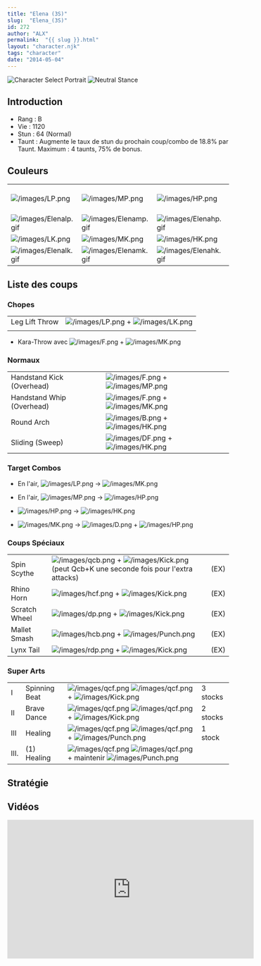 ```yaml
---
title: "Elena (3S)"
slug:  "Elena_(3S)"
id: 272
author: "ALX"
permalink:  "{{ slug }}.html"
layout: "character.njk"
tags: "character"
date: "2014-05-04"
---
```


![Character Select
Portrait](/images/Elena3sport.gif "Character Select Portrait") ![Neutral
Stance](/images/Elena3s-stance.gif "Neutral Stance")

## Introduction

- Rang : B
- Vie : 1120
- Stun : 64 (Normal)
- Taunt : Augmente le taux de stun du prochain coup/combo de 18.8% par
  Taunt. Maximum : 4 taunts, 75% de bonus.

## Couleurs

|                                                |                                                |                                                |                                                                                                              |
|------------------------------------------------|------------------------------------------------|------------------------------------------------|--------------------------------------------------------------------------------------------------------------|
| ![](/images/LP.png "/images/LP.png")           | ![](/images/MP.png "/images/MP.png")           | ![](/images/HP.png "/images/HP.png")           | ![](/images/LP.png "/images/LP.png")![](/images/MK.png "/images/MK.png")![](/images/HP.png "/images/HP.png") |
| ![](/images/Elenalp.gif "/images/Elenalp.gif") | ![](/images/Elenamp.gif "/images/Elenamp.gif") | ![](/images/Elenahp.gif "/images/Elenahp.gif") | ![](/images/Elenalpmkhp.gif "/images/Elenalpmkhp.gif")                                                       |
| ![](/images/LK.png "/images/LK.png")           | ![](/images/MK.png "/images/MK.png")           | ![](/images/HK.png "/images/HK.png")           |                                                                                                              |
| ![](/images/Elenalk.gif "/images/Elenalk.gif") | ![](/images/Elenamk.gif "/images/Elenamk.gif") | ![](/images/Elenahk.gif "/images/Elenahk.gif") |                                                                                                              |

## Liste des coups

### Chopes

|                |                                                                             |
|----------------|-----------------------------------------------------------------------------|
| Leg Lift Throw | ![](/images/LP.png "/images/LP.png") + ![](/images/LK.png "/images/LK.png") |
|                |                                                                             |

- Kara-Throw avec ![](/images/F.png "/images/F.png") +
  ![](/images/MK.png "/images/MK.png")

### Normaux

|                           |                                                                             |
|---------------------------|-----------------------------------------------------------------------------|
| Handstand Kick (Overhead) | ![](/images/F.png "/images/F.png") + ![](/images/MP.png "/images/MP.png")   |
| Handstand Whip (Overhead) | ![](/images/F.png "/images/F.png") + ![](/images/MK.png "/images/MK.png")   |
| Round Arch                | ![](/images/B.png "/images/B.png") + ![](/images/HK.png "/images/HK.png")   |
| Sliding (Sweep)           | ![](/images/DF.png "/images/DF.png") + ![](/images/HK.png "/images/HK.png") |

### Target Combos

- En l'air, ![](/images/LP.png "/images/LP.png") -\>
  ![](/images/MK.png "/images/MK.png")

<!-- -->

- En l'air, ![](/images/MP.png "/images/MP.png") -\>
  ![](/images/HP.png "/images/HP.png")

<!-- -->

- ![](/images/HP.png "/images/HP.png") -\>
  ![](/images/HK.png "/images/HK.png")

<!-- -->

- ![](/images/MK.png "/images/MK.png") -\>
  ![](/images/D.png "/images/D.png") +
  ![](/images/HP.png "/images/HP.png")

### Coups Spéciaux

|               |                                                                                                                                      |      |
|---------------|--------------------------------------------------------------------------------------------------------------------------------------|------|
| Spin Scythe   | ![](/images/qcb.png "/images/qcb.png") + ![](/images/Kick.png "/images/Kick.png") (peut Qcb+K une seconde fois pour l'extra attacks) | (EX) |
| Rhino Horn    | ![](/images/hcf.png "/images/hcf.png") + ![](/images/Kick.png "/images/Kick.png")                                                    | (EX) |
| Scratch Wheel | ![](/images/dp.png "/images/dp.png") + ![](/images/Kick.png "/images/Kick.png")                                                      | (EX) |
| Mallet Smash  | ![](/images/hcb.png "/images/hcb.png") + ![](/images/Punch.png "/images/Punch.png")                                                  | (EX) |
| Lynx Tail     | ![](/images/rdp.png "/images/rdp.png") + ![](/images/Kick.png "/images/Kick.png")                                                    | (EX) |

### Super Arts

|       |               |                                                                                                                                      |          |
|-------|---------------|--------------------------------------------------------------------------------------------------------------------------------------|----------|
| I     | Spinning Beat | ![](/images/qcf.png "/images/qcf.png") ![](/images/qcf.png "/images/qcf.png") + ![](/images/Kick.png "/images/Kick.png")             | 3 stocks |
| II    | Brave Dance   | ![](/images/qcf.png "/images/qcf.png") ![](/images/qcf.png "/images/qcf.png") + ![](/images/Kick.png "/images/Kick.png")             | 2 stocks |
| III   | Healing       | ![](/images/qcf.png "/images/qcf.png") ![](/images/qcf.png "/images/qcf.png") + ![](/images/Punch.png "/images/Punch.png")           | 1 stock  |
| III\. | \(1\) Healing | ![](/images/qcf.png "/images/qcf.png") ![](/images/qcf.png "/images/qcf.png") + maintenir ![](/images/Punch.png "/images/Punch.png") |          |

## Stratégie

## Vidéos

<iframe width='560' height='315' src='https://www.youtube.com/embed/am2dSlp-SQI' title='YouTube video player' frameborder='0' allow='accelerometer; autoplay; clipboard-write; encrypted-media; gyroscope; picture-in-picture; web-share' allowfullscreen></iframe>
